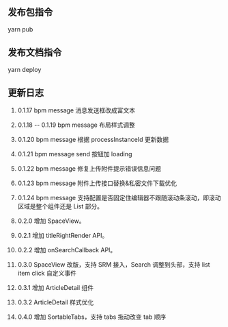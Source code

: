## 发布包指令

yarn pub

## 发布文档指令

yarn deploy

## 更新日志

1. 0.1.17 bpm message 消息发送框改成富文本
2. 0.1.18 -- 0.1.19 bpm message 布局样式调整
3. 0.1.20 bpm message 根据 processInstanceId 更新数据
4. 0.1.21 bpm message send 按钮加 loading
5. 0.1.22 bpm message 修复上传附件提示错误信息问题
6. 0.1.23 bpm message 附件上传接口替换&私密文件下载优化
7. 0.1.24 bpm message 支持配置是否固定住编辑器不跟随滚动条滚动，即滚动区域是整个组件还是 List 部分。

8. 0.2.0 增加 SpaceView。
9. 0.2.1 增加 titleRightRender API。
10. 0.2.2 增加 onSearchCallback API。

11. 0.3.0 SpaceView 改版，支持 SRM 接入，Search 调整到头部，支持 list item click 自定义事件
12. 0.3.1 增加 ArticleDetail 组件
13. 0.3.2 ArticleDetail 样式优化

14. 0.4.0 增加 SortableTabs，支持 tabs 拖动改变 tab 顺序
